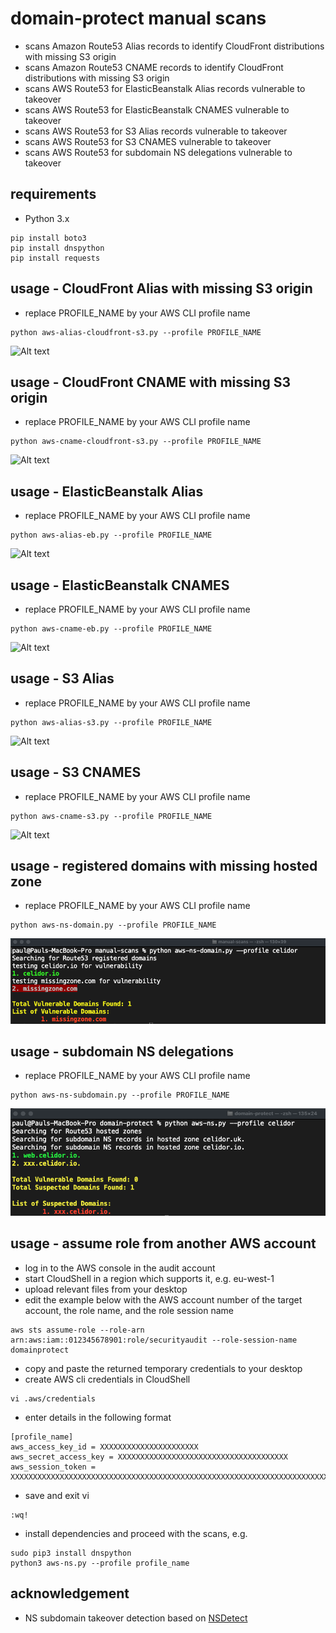 # domain-protect manual scans

* scans Amazon Route53 Alias records to identify CloudFront distributions with missing S3 origin
* scans Amazon Route53 CNAME records to identify CloudFront distributions with missing S3 origin
* scans AWS Route53 for ElasticBeanstalk Alias records vulnerable to takeover
* scans AWS Route53 for ElasticBeanstalk CNAMES vulnerable to takeover
* scans AWS Route53 for S3 Alias records vulnerable to takeover
* scans AWS Route53 for S3 CNAMES vulnerable to takeover  
* scans AWS Route53 for subdomain NS delegations vulnerable to takeover

## requirements
* Python 3.x
```
pip install boto3
pip install dnspython
pip install requests
```
## usage - CloudFront Alias with missing S3 origin
* replace PROFILE_NAME by your AWS CLI profile name
```
python aws-alias-cloudfront-s3.py --profile PROFILE_NAME
```

![Alt text](images/aws-cloudfront-s3-alias.png?raw=true "CloudFront Alias with missing S3 origin")

## usage - CloudFront CNAME with missing S3 origin
* replace PROFILE_NAME by your AWS CLI profile name
```
python aws-cname-cloudfront-s3.py --profile PROFILE_NAME
```

![Alt text](images/aws-cloudfront-s3-cname.png?raw=true "CloudFront CNAME with missing S3 origin")

## usage - ElasticBeanstalk Alias
* replace PROFILE_NAME by your AWS CLI profile name
```
python aws-alias-eb.py --profile PROFILE_NAME
```

![Alt text](images/aws-eb-alias.png?raw=true "Detect vulnerable S3 Aliases")

## usage - ElasticBeanstalk CNAMES
* replace PROFILE_NAME by your AWS CLI profile name
```
python aws-cname-eb.py --profile PROFILE_NAME
```

![Alt text](images/aws-eb-cnames.png?raw=true "Detect vulnerable ElasticBeanstalk CNAMEs")

## usage - S3 Alias
* replace PROFILE_NAME by your AWS CLI profile name
```
python aws-alias-s3.py --profile PROFILE_NAME
```

![Alt text](images/aws-s3-alias.png?raw=true "Detect vulnerable S3 Aliases")

## usage - S3 CNAMES
* replace PROFILE_NAME by your AWS CLI profile name
```
python aws-cname-s3.py --profile PROFILE_NAME
```

![Alt text](images/aws-s3-cnames.png?raw=true "Detect vulnerable S3 CNAMEs")

## usage - registered domains with missing hosted zone
* replace PROFILE_NAME by your AWS CLI profile name
```
python aws-ns-domain.py --profile PROFILE_NAME
```

![Alt text](images/aws-ns-domain.png?raw=true "Detect vulnerable subdomains")

## usage - subdomain NS delegations
* replace PROFILE_NAME by your AWS CLI profile name
```
python aws-ns-subdomain.py --profile PROFILE_NAME
```

![Alt text](images/aws-ns-subdomain.png?raw=true "Detect vulnerable subdomains")

## usage - assume role from another AWS account
* log in to the AWS console in the audit account
* start CloudShell in a region which supports it, e.g. eu-west-1
* upload relevant files from your desktop  
* edit the example below with the AWS account number of the target account, the role name, and the role session name
```
aws sts assume-role --role-arn arn:aws:iam::012345678901:role/securityaudit --role-session-name domainprotect
```
* copy and paste the returned temporary credentials to your desktop
* create AWS cli credentials in CloudShell
```
vi .aws/credentials
```
* enter details in the following format
```
[profile_name]
aws_access_key_id = XXXXXXXXXXXXXXXXXXXXXX
aws_secret_access_key = XXXXXXXXXXXXXXXXXXXXXXXXXXXXXXXXXXXXXX
aws_session_token = XXXXXXXXXXXXXXXXXXXXXXXXXXXXXXXXXXXXXXXXXXXXXXXXXXXXXXXXXXXXXXXXXXXXXXXXXXXX
```
* save and exit vi
```
:wq!
```
* install dependencies and proceed with the scans, e.g. 
```
sudo pip3 install dnspython
python3 aws-ns.py --profile profile_name
```

## acknowledgement
* NS subdomain takeover detection based on [NSDetect](https://github.com/shivsahni/NSDetect)